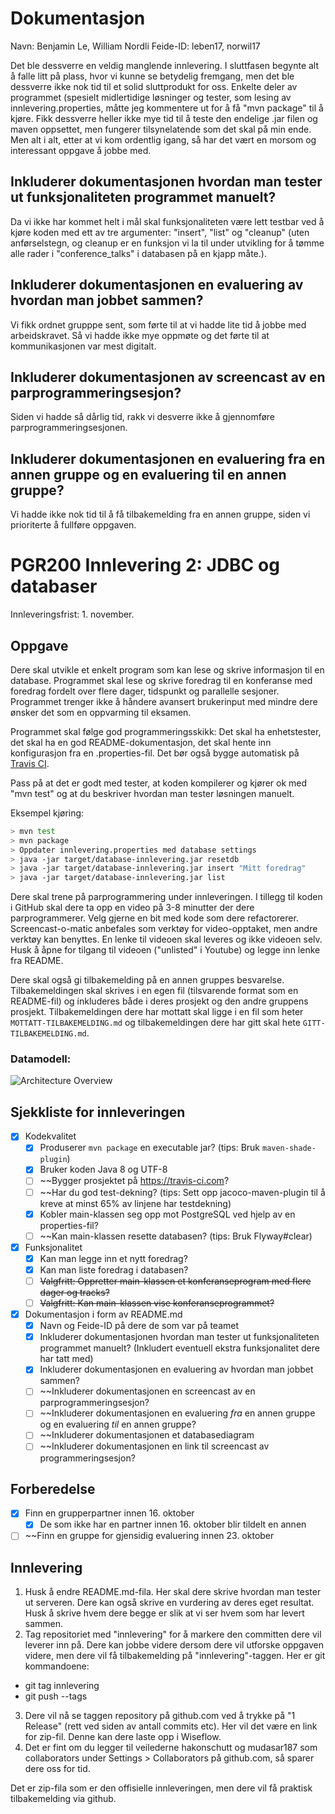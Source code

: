 # Dokumentasjon 

Navn: Benjamin Le, William Nordli
Feide-ID: leben17, norwil17

Det ble dessverre en veldig manglende innlevering. I sluttfasen begynte alt å falle litt på plass, hvor vi kunne se betydelig fremgang, men det ble dessverre ikke nok tid til et solid sluttprodukt for oss. 
Enkelte deler av programmet (spesielt midlertidige løsninger og tester, som lesing av innlevering.properties, måtte jeg kommentere ut for å få "mvn package" til å kjøre. Fikk dessverre heller ikke mye tid til å teste den endelige .jar filen og maven oppsettet, men fungerer tilsynelatende som det skal på min ende. 
Men alt i alt, etter at vi kom ordentlig igang, så har det vært en morsom og interessant oppgave å jobbe med.

## Inkluderer dokumentasjonen hvordan man tester ut funksjonaliteten programmet manuelt?

Da vi ikke har kommet helt i mål skal funksjonaliteten være lett testbar ved å kjøre koden med ett av tre argumenter: "insert", "list" og "cleanup" (uten anførselstegn, og cleanup er en funksjon vi la til under utvikling for å tømme alle rader i "conference_talks" i databasen på en kjapp måte.).

## Inkluderer dokumentasjonen en evaluering av hvordan man jobbet sammen?

Vi fikk ordnet grupppe sent, som førte til at vi hadde lite tid å jobbe med arbeidskravet. Så vi hadde ikke mye oppmøte og det førte til at kommunikasjonen var mest digitalt.

## Inkluderer dokumentasjonen av screencast av en parprogrammeringsesjon? 

Siden vi hadde så dårlig tid, rakk vi desverre ikke å gjennomføre parprogrammeringsesjonen. 

## Inkluderer dokumentasjonen en evaluering fra en annen gruppe og en evaluering til en annen gruppe?

Vi hadde ikke nok tid til å få tilbakemelding fra en annen gruppe, siden vi prioriterte å fullføre oppgaven.

# PGR200 Innlevering 2: JDBC og databaser

Innleveringsfrist: 1. november.

## Oppgave

Dere skal utvikle et enkelt program som kan lese og skrive informasjon til en database. Programmet skal lese og skrive foredrag til en konferanse med foredrag fordelt over flere dager, tidspunkt og parallelle sesjoner. Programmet trenger ikke å håndere avansert brukerinput med mindre dere ønsker det som en oppvarming til eksamen.

Programmet skal følge god programmeringsskikk: Det skal ha enhetstester, det skal ha en god README-dokumentasjon, det skal hente inn konfigurasjon fra en .properties-fil. Det bør også bygge automatisk på [Travis CI](https://travis-ci.com).

Pass på at det er godt med tester, at koden kompilerer og kjører ok med "mvn test" og at du beskriver hvordan man tester løsningen manuelt.

Eksempel kjøring:

```bash
> mvn test
> mvn package
> Oppdater innlevering.properties med database settings
> java -jar target/database-innlevering.jar resetdb
> java -jar target/database-innlevering.jar insert "Mitt foredrag"
> java -jar target/database-innlevering.jar list
```

Dere skal trene på parprogrammering under innleveringen. I tillegg til koden i GitHub skal dere ta opp en video på 3-8 minutter der dere parprogrammerer. Velg gjerne en bit med kode som dere refactorerer. Screencast-o-matic anbefales som verktøy for video-opptaket, men andre verktøy kan benyttes. En lenke til videoen skal leveres og ikke videoen selv. Husk å åpne for tilgang til videoen ("unlisted" i Youtube) og legge inn lenke fra README.

Dere skal også gi tilbakemelding på en annen gruppes besvarelse. Tilbakemeldingen skal skrives i en egen fil (tilsvarende format som en README-fil) og inkluderes både i deres prosjekt og den andre gruppens prosjekt. Tilbakemeldingen dere har mottatt skal ligge i en fil som heter `MOTTATT-TILBAKEMELDING.md` og tilbakemeldingen dere har gitt skal hete `GITT-TILBAKEMELDING.md`.


### Datamodell:

![Architecture Overview](doc/datamodell.png)

## Sjekkliste for innleveringen

- [x] Kodekvalitet
    - [x] Produserer `mvn package` en executable jar? (tips: Bruk `maven-shade-plugin`)
    - [x] Bruker koden Java 8 og UTF-8
    - [ ] ~~Bygger prosjektet på https://travis-ci.com?
    - [ ] ~~Har du god test-dekning? (tips: Sett opp jacoco-maven-plugin til å kreve at minst 65% av linjene har testdekning)
    - [x] Kobler main-klassen seg opp mot PostgreSQL ved hjelp av en properties-fil?
    - [ ] ~~Kan main-klassen resette databasen? (tips: Bruk Flyway#clear)
- [x] Funksjonalitet
    - [x] Kan man legge inn et nytt foredrag?
    - [x] Kan man liste foredrag i databasen?
    - [ ] ~~Valgfritt: Oppretter main-klassen et konferanseprogram med flere dager og tracks?~~
    - [ ] ~~Valgfritt: Kan main-klassen vise konferanseprogrammet?~~
- [x] Dokumentasjon i form av README.md
    - [x] Navn og Feide-ID på dere de som var på teamet
    - [x] Inkluderer dokumentasjonen hvordan man tester ut funksjonaliteten programmet manuelt? (Inkludert eventuell ekstra funksjonalitet dere har tatt med)
    - [x] Inkluderer dokumentasjonen en evaluering av hvordan man jobbet sammen?
    - [ ] ~~Inkluderer dokumentasjonen en screencast av en parprogrammeringsesjon?
    - [ ] ~~Inkluderer dokumentasjonen en evaluering _fra_ en annen gruppe og en evaluering _til_ en annen gruppe?
    - [ ] ~~Inkluderer dokumentasjonen et databasediagram
    - [ ] ~~Inkluderer dokumentasjonen en link til screencast av programmeringsesjon?

## Forberedelse

- [x] Finn en grupperpartner innen 16. oktober
    - [x] De som ikke har en partner innen 16. oktober blir tildelt en annen
- [ ] ~~Finn en gruppe for gjensidig evaluering innen 23. oktober

## Innlevering

1. Husk å endre README.md-fila. Her skal dere skrive hvordan man tester ut serveren. Dere kan også skrive en vurdering av deres eget resultat. Husk å skrive hvem dere begge er slik at vi ser hvem som har levert sammen.
2. Tag repositoriet med "innlevering" for å markere den committen dere vil leverer inn på. Dere kan jobbe videre dersom dere vil utforske oppgaven videre, men dere vil få tilbakemelding på "innlevering"-taggen. Her er git kommandoene:
  * git tag innlevering
  * git push --tags
3. Dere vil nå se taggen repository på github.com ved å trykke på "1 Release" (rett ved siden av antall commits etc). Her vil det være en link for zip-fil. Denne kan dere laste opp i Wiseflow.
4. Det er fint om du legger til veilederne hakonschutt og mudasar187 som collaborators under Settings > Collaborators på github.com, så sparer dere oss for tid.

Det er zip-fila som er den offisielle innleveringen, men dere vil få praktisk tilbakemelding via github.
